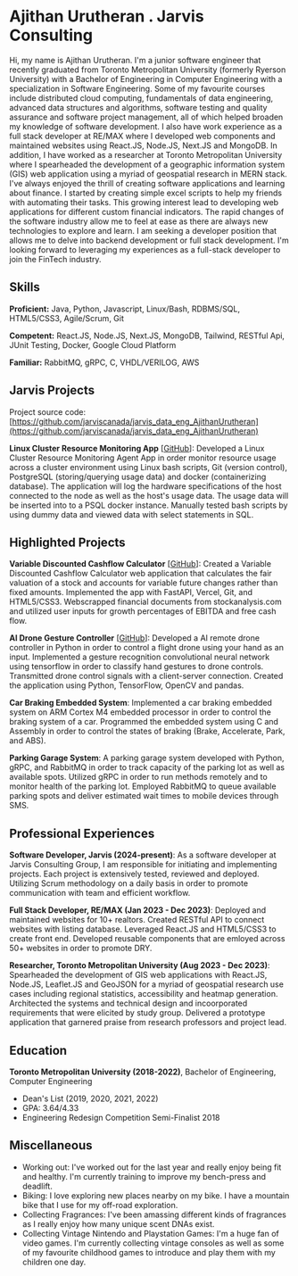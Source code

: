 # Ajithan Urutheran . Jarvis Consulting

Hi, my name is Ajithan Urutheran. I'm a junior software engineer that recently graduated from Toronto Metropolitan University (formerly Ryerson University) with a Bachelor of Engineering in Computer Engineering with a specialization in Software Engineering. Some of my favourite courses include distributed cloud computing, fundamentals of data engineering, advanced data structures and algorithms, software testing and quality assurance and software project management, all of which helped broaden my knowledge of software development. I also have work experience as a full stack developer at RE/MAX where I developed web components and maintained websites using React.JS, Node.JS, Next.JS and MongoDB. In addition, I have worked as a researcher at Toronto Metropolitan University where I spearheaded the development of a geographic information system (GIS) web application using a myriad of geospatial research in MERN stack. I've always enjoyed the thrill of creating software applications and learning about finance. I started by creating simple excel scripts to help my friends with automating their tasks. This growing interest lead to developing web applications for different custom financial indicators. The rapid changes of the software industry allow me to feel at ease as there are always new technologies to explore and learn. I am seeking a developer position that allows me to delve into backend development or full stack development. I'm looking forward to leveraging my experiences as a full-stack developer to join the FinTech industry.

## Skills

**Proficient:** Java, Python, Javascript, Linux/Bash, RDBMS/SQL, HTML5/CSS3, Agile/Scrum, Git

**Competent:** React.JS, Node.JS, Next.JS, MongoDB, Tailwind, RESTful Api, JUnit Testing, Docker, Google Cloud Platform

**Familiar:** RabbitMQ, gRPC, C, VHDL/VERILOG, AWS

## Jarvis Projects

Project source code: [https://github.com/jarviscanada/jarvis_data_eng_AjithanUrutheran](https://github.com/jarviscanada/jarvis_data_eng_AjithanUrutheran)


**Linux Cluster Resource Monitoring App** [[GitHub](https://github.com/jarviscanada/jarvis_data_eng_AjithanUrutheran/tree/master/linux_sql)]: Developed a Linux Cluster Resource Monitoring Agent App in order monitor resource usage across a cluster environment using Linux bash scripts, Git (version control), PostgreSQL (storing/querying usage data) and docker (containerizing database). The application will log the hardware specifications of the host connected to the node as well as the host's usage data. The usage data will be inserted into to a PSQL docker instance. Manually tested bash scripts by using dummy data and viewed data with select statements in SQL.


## Highlighted Projects
**Variable Discounted Cashflow Calculator** [[GitHub](https://github.com/Aurutheran/DCF_Variable_Calculator)]: Created a Variable Discounted Cashflow Calculator web application that calculates the fair valuation of a stock and accounts for variable future changes rather than fixed amounts. Implemented the app with FastAPI, Vercel, Git, and HTML5/CSS3. Webscrapped financial documents from stockanalysis.com and utilized user inputs for growth percentages of EBITDA and free cash flow.

**AI Drone Gesture Controller** [[GitHub](https://github.com/Aurutheran/COE70_Capstone_LeapDrone)]: Developed a AI remote drone controller in Python in order to control a flight drone using your hand as an input. Implemented a gesture recognition convolutional neural network using tensorflow in order to classify hand gestures to drone controls. Transmitted drone control signals with a client-server connection. Created the application using Python, TensorFlow, OpenCV and pandas.

**Car Braking Embedded System**: Implemented a car braking embedded system on ARM Cortex M4 embedded processor in order to control the braking system of a car. Programmed the embedded system using C and Assembly in order to control the states of braking (Brake, Accelerate, Park, and ABS).

**Parking Garage System**: A parking garage system developed with Python, gRPC, and RabbitMQ in order to track capacity of the parking lot as well as available spots. Utilized gRPC in order to run methods remotely and to monitor health of the parking lot. Employed RabbitMQ to queue available parking spots and deliver estimated wait times to mobile devices through SMS.


## Professional Experiences

**Software Developer, Jarvis (2024-present)**: As a software developer at Jarvis Consulting Group, I am responsible for initiating and implementing projects. Each project is extensively tested, reviewed and deployed. Utilizing Scrum methodology on a daily basis in order to promote communication with team and efficient workflow.

**Full Stack Developer, RE/MAX (Jan 2023 - Dec 2023)**: Deployed and maintained websites for 10+ realtors. Created RESTful API to connect websites with listing database. Leveraged React.JS and HTML5/CSS3 to create front end. Developed reusable components that are emloyed across 50+ websites in order to promote DRY.

**Researcher, Toronto Metropolitan University (Aug 2023 - Dec 2023)**: Spearheaded the development of GIS web applications with React.JS, Node.JS, Leaflet.JS and GeoJSON for a myriad of geospatial research use cases including regional statistics, accessibility and heatmap generation. Architected the systems and technical design and incoorporated requirements that were elicited by study group. Delivered a prototype application that garnered praise from research professors and project lead.


## Education
**Toronto Metropolitan University (2018-2022)**, Bachelor of Engineering, Computer Engineering
- Dean's List (2019, 2020, 2021, 2022)
- GPA: 3.64/4.33
- Engineering Redesign Competition Semi-Finalist 2018


## Miscellaneous
- Working out: I've worked out for the last year and really enjoy being fit and healthy. I'm currently training to improve my bench-press and deadlift.
- Biking: I love exploring new places nearby on my bike. I have a mountain bike that I use for my off-road exploration.
- Collecting Fragrances: I've been amassing different kinds of fragrances as I really enjoy how many unique scent DNAs exist.
- Collecting Vintage Nintendo and Playstation Games: I'm a huge fan of video games. I'm currently collecting vintage consoles as well as some of my favourite childhood games to introduce and play them with my children one day.